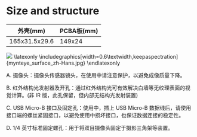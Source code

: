 # Size and structure
| 外壳(mm) | PCBA板(mm) |
| ------ | ------ |
| 165x31.5x29.6 | 149x24 |

![](mynteye_surface_zh-Hans.jpg)
\latexonly
\includegraphics[width=0.6\textwidth,keepaspectration]{mynteye_surface_zh-Hans.jpg}
\endlatexonly

A. 摄像头：摄像头传感器镜头，在使用中请注意保护，以避免成像质量下降。

B. 红外结构光发射器及开孔：通过红外结构光可有效解决白墙等无纹理表面的视觉计算。(非 IR 版，此孔保留，但内部无结构光发射装置)

C. USB Micro-B 接口及固定孔：使用中，插上 USB Micro-B 数据线后，请使用接口端的螺丝紧固接口，以避免使用中损坏接口，也保证数据连接的稳定性。

D. 1/4 英寸标准固定螺孔：用于将双目摄像头固定于摄影三角架等装置。